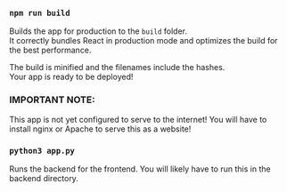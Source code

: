 ### `npm run build`

Builds the app for production to the `build` folder.\
It correctly bundles React in production mode and optimizes the build for the best performance.

The build is minified and the filenames include the hashes.\
Your app is ready to be deployed!

### IMPORTANT NOTE:

This app is not yet configured to serve to the internet!
You will have to install nginx or Apache to serve this as a website!

### `python3 app.py`

Runs the backend for the frontend.
You will likely have to run this in the backend directory.